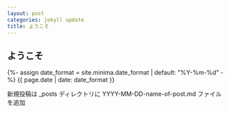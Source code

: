 ```yaml
---
layout: post
categories: jekyll update
title: ようこそ
---
```

<h2>ようこそ</h2>
<time class="dt-published" datetime="{{ page.date | date_to_xmlschema }}" itemprop="datePublished">
  {%- assign date_format = site.minima.date_format | default: "%Y-%m-%d" -%}
  {{ page.date | date: date_format }}
</time>

新規投稿は _posts ディレクトリに YYYY-MM-DD-name-of-post.md ファイルを追加
